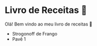 # Livro de Receitas :cake:

Olá! Bem vindo ao meu livro de receitas :fork_and_knife:

* Strogonoff de Frango
* Pavê 1